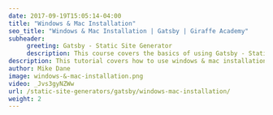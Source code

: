 ```yaml
---
date: 2017-09-19T15:05:14-04:00
title: "Windows & Mac Installation"
seo_title: "Windows & Mac Installation | Gatsby | Giraffe Academy"
subheader:
     greeting: Gatsby - Static Site Generator
     description: This course covers the basics of using Gatsby - Static Site Generator. Work your way through the videos and we'll teach you everything you need to know to create a professional and scalable website or blog!
description: This tutorial covers how to use windows & mac installation in Gatsby -  Static Site Generator.
author: Mike Dane
image: windows-&-mac-installation.png
video: _Jvs3gyNZWw
url: /static-site-generators/gatsby/windows-mac-installation/
weight: 2
---
```


